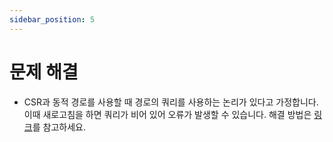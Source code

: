 ```yaml
---
sidebar_position: 5
---
```


# 문제 해결

- CSR과 동적 경로를 사용할 때 경로의 쿼리를 사용하는 논리가 있다고 가정합니다. 이때 새로고침을 하면 쿼리가 비어 있어 오류가 발생할 수 있습니다. 해결 방법은 [링크](https://stackoverflow.com/questions/61040790/userouter-withrouter-receive-undefined-on-query-in-first-render)를 참고하세요.
